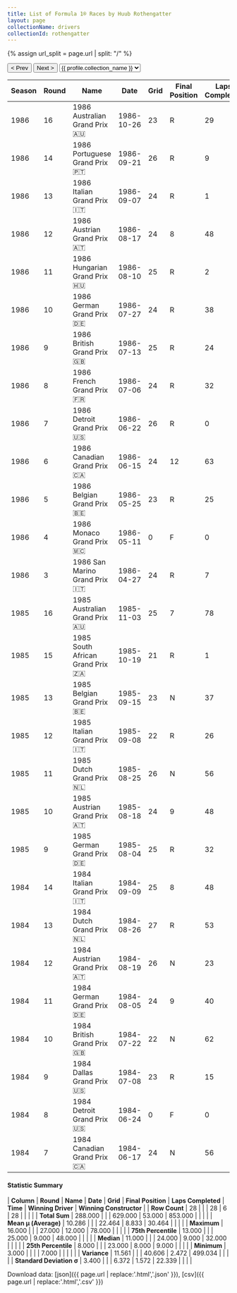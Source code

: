 ```yaml
---
title: List of Formula 1® Races by Huub Rothengatter
layout: page
collectionName: drivers
collectionId: rothengatter
---
```


{% assign url_split = page.url | split: "/" %}
<div id="collection-navigation">
<button onclick="selector.options[selector.selectedIndex-1].value && (window.location = selector.options[selector.selectedIndex-1].value);">&lt; Prev</button>
<button onclick="selector.options[selector.selectedIndex+1].value && (window.location = selector.options[selector.selectedIndex+1].value);">Next &gt;</button>
<select id="selector" onchange="this.options[this.selectedIndex].value && (window.location = this.options[this.selectedIndex].value);">
  {% for collectionId in site.data[page.collectionName].refs %}
    {% if collectionId == page.collectionId %}
      {% assign selected = "selected" %}
    {% else %}
      {% assign selected = "" %}
    {% endif %}
    {% assign profile = site.data[page.collectionName][collectionId].profile %}
    <option value="/f1/{{ page.collectionName }}/{{ collectionId }}/{{ url_split[4] }}" {{ selected }}>{{ profile.collection_name }}</option>
  {% endfor %}
</select>
</div>

| Season | Round | Name | Date | Grid | Final Position | Laps Completed | Time | Winning Driver | Winning Constructor |
|--|--|--|--|--|--|--|--|--|--|
| 1986 | 16 | 1986 Australian Grand Prix 🇦🇺 | 1986-10-26 | 23 | R | 29 |   | Alain Prost 🇫🇷 | McLaren 🇬🇧 |
| 1986 | 14 | 1986 Portuguese Grand Prix 🇵🇹 | 1986-09-21 | 26 | R | 9 |   | Nigel Mansell 🇬🇧 | Williams 🇬🇧 |
| 1986 | 13 | 1986 Italian Grand Prix 🇮🇹 | 1986-09-07 | 24 | R | 1 |   | Nelson Piquet 🇧🇷 | Williams 🇬🇧 |
| 1986 | 12 | 1986 Austrian Grand Prix 🇦🇹 | 1986-08-17 | 24 | 8 | 48 |   | Alain Prost 🇫🇷 | McLaren 🇬🇧 |
| 1986 | 11 | 1986 Hungarian Grand Prix 🇭🇺 | 1986-08-10 | 25 | R | 2 |   | Nelson Piquet 🇧🇷 | Williams 🇬🇧 |
| 1986 | 10 | 1986 German Grand Prix 🇩🇪 | 1986-07-27 | 24 | R | 38 |   | Nelson Piquet 🇧🇷 | Williams 🇬🇧 |
| 1986 | 9 | 1986 British Grand Prix 🇬🇧 | 1986-07-13 | 25 | R | 24 |   | Nigel Mansell 🇬🇧 | Williams 🇬🇧 |
| 1986 | 8 | 1986 French Grand Prix 🇫🇷 | 1986-07-06 | 24 | R | 32 |   | Nigel Mansell 🇬🇧 | Williams 🇬🇧 |
| 1986 | 7 | 1986 Detroit Grand Prix 🇺🇸 | 1986-06-22 | 26 | R | 0 |   | Ayrton Senna 🇧🇷 | Team Lotus 🇬🇧 |
| 1986 | 6 | 1986 Canadian Grand Prix 🇨🇦 | 1986-06-15 | 24 | 12 | 63 |   | Nigel Mansell 🇬🇧 | Williams 🇬🇧 |
| 1986 | 5 | 1986 Belgian Grand Prix 🇧🇪 | 1986-05-25 | 23 | R | 25 |   | Nigel Mansell 🇬🇧 | Williams 🇬🇧 |
| 1986 | 4 | 1986 Monaco Grand Prix 🇲🇨 | 1986-05-11 | 0 | F | 0 |   | Alain Prost 🇫🇷 | McLaren 🇬🇧 |
| 1986 | 3 | 1986 San Marino Grand Prix 🇮🇹 | 1986-04-27 | 24 | R | 7 |   | Alain Prost 🇫🇷 | McLaren 🇬🇧 |
| 1985 | 16 | 1985 Australian Grand Prix 🇦🇺 | 1985-11-03 | 25 | 7 | 78 |   | Keke Rosberg 🇫🇮 | Williams 🇬🇧 |
| 1985 | 15 | 1985 South African Grand Prix 🇿🇦 | 1985-10-19 | 21 | R | 1 |   | Nigel Mansell 🇬🇧 | Williams 🇬🇧 |
| 1985 | 13 | 1985 Belgian Grand Prix 🇧🇪 | 1985-09-15 | 23 | N | 37 |   | Ayrton Senna 🇧🇷 | Team Lotus 🇬🇧 |
| 1985 | 12 | 1985 Italian Grand Prix 🇮🇹 | 1985-09-08 | 22 | R | 26 |   | Alain Prost 🇫🇷 | McLaren 🇬🇧 |
| 1985 | 11 | 1985 Dutch Grand Prix 🇳🇱 | 1985-08-25 | 26 | N | 56 |   | Niki Lauda 🇦🇹 | McLaren 🇬🇧 |
| 1985 | 10 | 1985 Austrian Grand Prix 🇦🇹 | 1985-08-18 | 24 | 9 | 48 |   | Alain Prost 🇫🇷 | McLaren 🇬🇧 |
| 1985 | 9 | 1985 German Grand Prix 🇩🇪 | 1985-08-04 | 25 | R | 32 |   | Michele Alboreto 🇮🇹 | Ferrari 🇮🇹 |
| 1984 | 14 | 1984 Italian Grand Prix 🇮🇹 | 1984-09-09 | 25 | 8 | 48 |   | Niki Lauda 🇦🇹 | McLaren 🇬🇧 |
| 1984 | 13 | 1984 Dutch Grand Prix 🇳🇱 | 1984-08-26 | 27 | R | 53 |   | Alain Prost 🇫🇷 | McLaren 🇬🇧 |
| 1984 | 12 | 1984 Austrian Grand Prix 🇦🇹 | 1984-08-19 | 26 | N | 23 |   | Niki Lauda 🇦🇹 | McLaren 🇬🇧 |
| 1984 | 11 | 1984 German Grand Prix 🇩🇪 | 1984-08-05 | 24 | 9 | 40 |   | Alain Prost 🇫🇷 | McLaren 🇬🇧 |
| 1984 | 10 | 1984 British Grand Prix 🇬🇧 | 1984-07-22 | 22 | N | 62 |   | Niki Lauda 🇦🇹 | McLaren 🇬🇧 |
| 1984 | 9 | 1984 Dallas Grand Prix 🇺🇸 | 1984-07-08 | 23 | R | 15 |   | Keke Rosberg 🇫🇮 | Williams 🇬🇧 |
| 1984 | 8 | 1984 Detroit Grand Prix 🇺🇸 | 1984-06-24 | 0 | F | 0 |   | Nelson Piquet 🇧🇷 | Brabham 🇬🇧 |
| 1984 | 7 | 1984 Canadian Grand Prix 🇨🇦 | 1984-06-17 | 24 | N | 56 |   | Nelson Piquet 🇧🇷 | Brabham 🇬🇧 |

#### Statistic Summary

| **Column** | **Round** | **Name** | **Date** | **Grid** | **Final Position** | **Laps Completed** | **Time** | **Winning Driver** | **Winning Constructor** |
| **Row Count** | 28 |  |  | 28 | 6 | 28 |  |  |  |
| **Total Sum** | 288.000 |  |  | 629.000 | 53.000 | 853.000 |  |  |  |
| **Mean μ (Average)** | 10.286 |  |  | 22.464 | 8.833 | 30.464 |  |  |  |
| **Maximum** | 16.000 |  |  | 27.000 | 12.000 | 78.000 |  |  |  |
| **75th Percentile** | 13.000 |  |  | 25.000 | 9.000 | 48.000 |  |  |  |
| **Median** | 11.000 |  |  | 24.000 | 9.000 | 32.000 |  |  |  |
| **25th Percentile** | 8.000 |  |  | 23.000 | 8.000 | 9.000 |  |  |  |
| **Minimum** | 3.000 |  |  |  | 7.000 |  |  |  |  |
| **Variance** | 11.561 |  |  | 40.606 | 2.472 | 499.034 |  |  |  |
| **Standard Deviation σ** | 3.400 |  |  | 6.372 | 1.572 | 22.339 |  |  |  |

Download data: [json]({{ page.url | replace:'.html','.json' }}), [csv]({{ page.url | replace:'.html','.csv' }})

